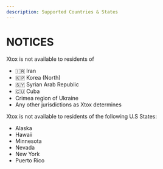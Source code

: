 ```yaml
---
description: Supported Countries & States
---
```


# NOTICES



Xtox is not available to residents of

* 🇮🇷 Iran
* 🇰🇵 Korea (North)
* 🇸🇾 Syrian Arab Republic
* 🇨🇺 Cuba
* Crimea region of Ukraine
* Any other jurisdictions as Xtox determines

Xtox is not available to residents of the following U.S States:

* Alaska
* Hawaii
* Minnesota
* Nevada
* New York
* Puerto Rico
